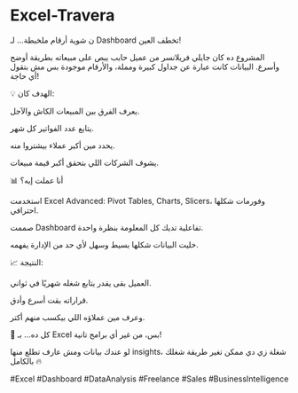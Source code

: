 # Excel-Travera
ن شوية أرقام ملخبطة… لـ Dashboard تخطف العين!

المشروع ده كان جايلي فريلانسر من عميل حابب يبص على مبيعاته بطريقة أوضح وأسرع. البيانات كانت عبارة عن جداول كبيرة ومملة، والأرقام موجودة بس مش بتقول أي حاجة!

💡 الهدف كان:

يعرف الفرق بين المبيعات الكاش والآجل.

يتابع عدد الفواتير كل شهر.

يحدد مين أكبر عملاء بيشتروا منه.

يشوف الشركات اللي بتحقق أكبر قيمة مبيعات.

📊 أنا عملت إيه؟

استخدمت Excel Advanced: Pivot Tables, Charts, Slicers، وفورمات شكلها احترافي.

صممت Dashboard تفاعلية تديك كل المعلومة بنظرة واحدة.

خليت البيانات شكلها بسيط وسهل لأي حد من الإدارة يفهمه.

📈 النتيجة:

العميل بقى يقدر يتابع شغله شهريًا في ثواني.

قراراته بقت أسرع وأدق.

وعرف مين عملاؤه اللي بيكسب منهم أكتر.

💬 كل ده… بـ Excel بس، من غير أي برامج تانية!

لو عندك بيانات ومش عارف تطلع منها insights، شغلة زي دي ممكن تغير طريقة شغلك بالكامل 🔥

#Excel #Dashboard #DataAnalysis #Freelance #Sales #BusinessIntelligence

